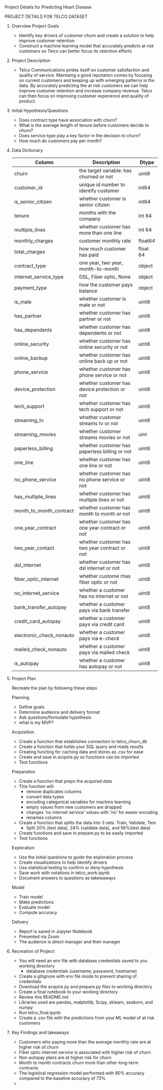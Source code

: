 Project Details for Predicting Heart Disease

PROJECT DETAILS FOR TELCO DATASET

1. Overview
    Project Goals
    - Identify key drivers of customer churn and create a solution to help improve customer retention
    - Construct a machine learning model that accurately predicts at risk customers so Telco can better focus its retention efforts 

2. Project Description
    - Telco Communications prides itself on customer satisfaction and quality of service. Maintaing a good reputation comes by focusing on current customers and keeping up with emerging patterns in the data. By accurately predicting the at risk customers we can help improve customer retention and increase company revenue. Telco can then focus on improving customer experience and quality of product.

3. Initial Hypothesis/Questions

    - Does contract type have association with churn?
    - What is the average length of tenure before customers decide to churn? 
    - Does service type play a key factor in the decision to churn? 
    - How much do customers pay per month?
    
4. Data Dictionary

    |Column | Description | Dtype|
    |--------- | --------- | ----------- |
    churn | the target variable: has churned or not | uint8 |
    customer_id | unique id number to identify customer | int64 |
    is_senior_citizen | whether customer is senior citizen | int64 |
    tenure | months with the company | int 64 |
    multiple_lines | whether customer has more than one line | int 64 |
    monthly_charges | customer monthly rate | float64 |
    total_charges | how much customer has paid | float 64 |
    contract_type | one year, two year, month-to-month | object |
    internet_service_type | DSL, Fiber optic, None | object |
    payment_type | how the customer pays balance | object |
    is_male | whether customer is male or not | uint8 |
    has_partner | whether customer has partner or not | uint8 |
    has_dependents | whether customer has dependents or not | uint8 |
    online_security | whether customer has online security or not | uint8 |
    online_backup | whether customer has online back up or not |uint8 |
    phone_service | whether customer has phone service or not | uint8 |
    device_protection | whether customer has device protection or not | uint8 |
    tech_support | whether customer has tech support or not | uint8 |
    streaming_tv | whether customer streams tv or not | uint8  |
    streaming_movies | whether customer streams movies or not | uint |
    paperless_billing | whether customer has paperless billing or not | uint8 |
    one_line | whether customer has one line or not | uint8 |
    no_phone_service | whether customer has no phone service or not | uint8 |
    has_multiple_lines | whether customer has multiple lines or not | uint8 |
    month_to_month_contract | whether customer has month to month or not | uint8 |
    one_year_contract | whether customer has one year contract or not | uint8 |
    two_year_contact | whether customer has two year contract or not | uint8 |
    dsl_internet | whether customer has dsl internet or not | uint8 |
    fiber_optic_internet | whether custome rhas fiber optic or not | uint8 |
    no_internet_service | whether a customer has no internet or not | uint8 |
    bank_transfer_autopay | whether a customer pays via bank transfer | uint8 |
    credit_card_autopay | whether a customer pays via credit card | uint8 |
    electronic_check_nonauto | whether a customer pays via e-check | uint8 |
    mailed_check_nonauto | whether a customer pays via mailed check | uint8 |
    is_autopay | whether a customer has autopay or not | uint8 |

6. Project Plan

    Recreate the plan by following these steps

    Planning
    - Define goals
    - Determine audience and delivery format
    - Ask questions/formulate hypothesis
    - what is my MVP?

    Acquisition
    - Create a function that establishes connection to telco_churn_db
    - Create a function that holds your SQL query and reads results
    - Creating functing for caching data and stores as .csv for ease
    - Create and save in acquire.py so functions can be imported
    - Test functions

    Preparation
    - Create a function that preps the acquired data
    - This function will:
        - remove duplicates columns 
        - convert data types
        - encoding categorical variables for machine learning
        - empty values from new customers are dropped
        - changes 'no internet service' values with 'no' for easier encoding
        - renames columns
    - Create a function that splits the data into 3 sets. Train, Validate, Test
        - Split 20% (test data), 24% (validate data), and 56%(test data)
    - Create functions and save in prepare.py to be easily imported
    - Test functions
    
    Exploration
    - Use the initial questions to guide the exploration process
    - Create visualizations to help identify drivers
    - Use statistical testing to confirm or deny hypothesis
    - Save work with notations in telco_work.ipynb
    - Document answers to questions as takewaways

    Model
    - Train model
    - Make predictions
    - Evaluate model
    - Compute accuracy

    Delivery
    - Report is saved in Jupyter Notebook
    - Presented via Zoom
    - The audience is direct manager and their manager

7. Recreation of Project:
    - You will need an env file with database credentials saved to you working directory
        - database credentials (username, password, hostname) 
    - Create a gitignore with env file inside to prevent sharing of credentials
    - Download the acquire.py and prepare.py files to working directory
    - Create a final notebook to your working directory
    - Review this README.md
    - Libraries used are pandas, matplotlib, Scipy, sklearn, seaborn, and numpy
    - Run telco_final.ipynb
    - Create a .csv file with the predictions from your ML model of at risk customers

8. Key Findings and takeaways
    - Customers who paying more than the average monthly rate are at higher risk of churn 
    - Fiber optic internet service is associated with higher risk of churn
    - Non autopay plans are at higher risk for churn
    - Month to month contracts churn more than other long-term contracts
    - The logistical regression model performed with 80% accuracy compared to the baseline accuracy of 73%
    - 